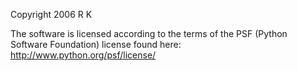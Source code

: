 Copyright 2006 R K

The software is licensed according to the terms of the PSF (Python Software Foundation) license found here: http://www.python.org/psf/license/